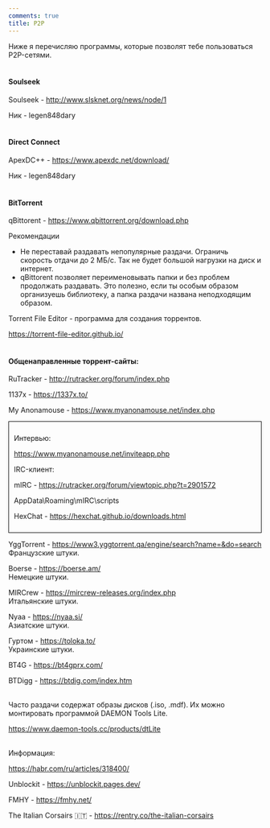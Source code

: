 ```yaml
---
comments: true
title: P2P
---
```


Ниже я перечисляю программы, которые позволят тебе пользоваться P2P-сетями.
<br><br>

#### Soulseek

Soulseek - <http://www.slsknet.org/news/node/1>

Ник - legen848dary
<br><br>

#### Direct Connect

ApexDC++ - <https://www.apexdc.net/download/>

Ник - legen848dary
<br><br>

#### BitTorrent

qBittorent - <https://www.qbittorrent.org/download.php>

Рекомендации<br>
- Не переставай раздавать непопулярные раздачи. Ограничь скорость отдачи до 2 МБ/c. Так не будет большой нагрузки на диск и интернет.<br>
- qBittorent позволяет переименовывать папки и без проблем продолжать раздавать. Это полезно, если ты особым образом организуешь библиотеку, а папка раздачи названа неподходящим образом.

Torrent File Editor - программа для создания торрентов.

<https://torrent-file-editor.github.io/>
<br><br>

#### Общенаправленные торрент-сайты:

RuTracker - <http://rutracker.org/forum/index.php>

1137x - <https://1337x.to/>

My Anonamouse - <https://www.myanonamouse.net/index.php>

<div style="border: 1px solid black; padding: 10px;">
<p>Интервью:</p>

<p><a href="https://www.myanonamouse.net/inviteapp.php">https://www.myanonamouse.net/inviteapp.php</a></p>

<p>IRC-клиент:</p>

<p>mIRC - <a href="https://rutracker.org/forum/viewtopic.php?t=2901572">https://rutracker.org/forum/viewtopic.php?t=2901572</a></p>

<p>AppData\Roaming\mIRC\scripts</p>

<p>HexChat - <a href="https://hexchat.github.io/downloads.html">https://hexchat.github.io/downloads.html</a></p>
</div>

YggTorrent - <https://www3.yggtorrent.qa/engine/search?name=&do=search><br>
Французские штуки.

Boerse - <https://boerse.am/><br>
Немецкие штуки.

MIRCrew - <https://mircrew-releases.org/index.php><br>
Итальянские штуки.

Nyaa - <https://nyaa.si/><br>
Азиатские штуки.

Гуртом - https://toloka.to/<br>
Украинские штуки.

BT4G - <https://bt4gprx.com/>

BTDigg - <https://btdig.com/index.htm>
<br><br>

Часто раздачи содержат образы дисков (.iso, .mdf). Их можно монтировать программой DAEMON Tools Lite.

<https://www.daemon-tools.cc/products/dtLite>
<br><br>

Информация:

<https://habr.com/ru/articles/318400/>

Unblockit - <https://unblockit.pages.dev/>

FMHY - <https://fmhy.net/>

The Italian Corsairs 🇮🇹 - <https://rentry.co/the-italian-corsairs>